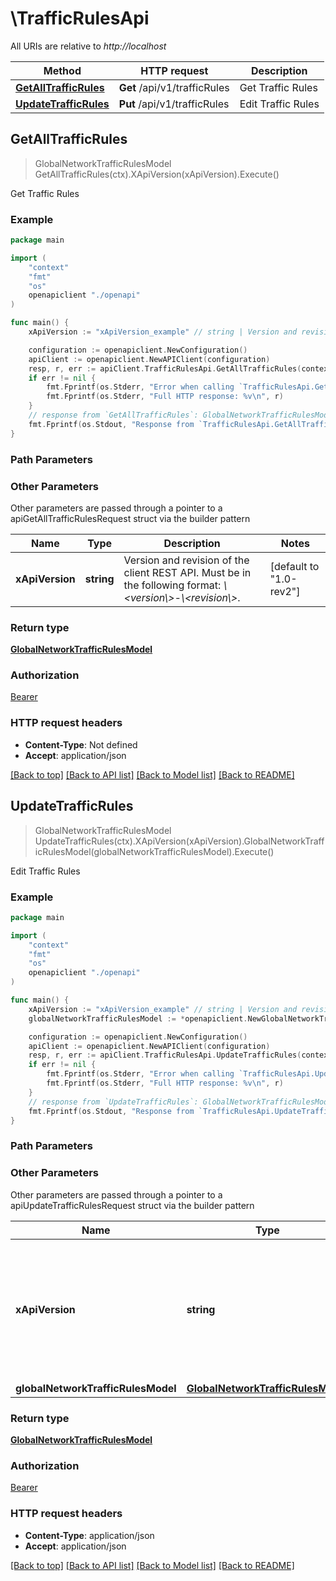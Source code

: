 # \TrafficRulesApi

All URIs are relative to *http://localhost*

Method | HTTP request | Description
------------- | ------------- | -------------
[**GetAllTrafficRules**](TrafficRulesApi.md#GetAllTrafficRules) | **Get** /api/v1/trafficRules | Get Traffic Rules
[**UpdateTrafficRules**](TrafficRulesApi.md#UpdateTrafficRules) | **Put** /api/v1/trafficRules | Edit Traffic Rules



## GetAllTrafficRules

> GlobalNetworkTrafficRulesModel GetAllTrafficRules(ctx).XApiVersion(xApiVersion).Execute()

Get Traffic Rules



### Example

```go
package main

import (
    "context"
    "fmt"
    "os"
    openapiclient "./openapi"
)

func main() {
    xApiVersion := "xApiVersion_example" // string | Version and revision of the client REST API. Must be in the following format: *\\<version\\>-\\<revision\\>*.  (default to "1.0-rev2")

    configuration := openapiclient.NewConfiguration()
    apiClient := openapiclient.NewAPIClient(configuration)
    resp, r, err := apiClient.TrafficRulesApi.GetAllTrafficRules(context.Background()).XApiVersion(xApiVersion).Execute()
    if err != nil {
        fmt.Fprintf(os.Stderr, "Error when calling `TrafficRulesApi.GetAllTrafficRules``: %v\n", err)
        fmt.Fprintf(os.Stderr, "Full HTTP response: %v\n", r)
    }
    // response from `GetAllTrafficRules`: GlobalNetworkTrafficRulesModel
    fmt.Fprintf(os.Stdout, "Response from `TrafficRulesApi.GetAllTrafficRules`: %v\n", resp)
}
```

### Path Parameters



### Other Parameters

Other parameters are passed through a pointer to a apiGetAllTrafficRulesRequest struct via the builder pattern


Name | Type | Description  | Notes
------------- | ------------- | ------------- | -------------
 **xApiVersion** | **string** | Version and revision of the client REST API. Must be in the following format: *\\&lt;version\\&gt;-\\&lt;revision\\&gt;*.  | [default to &quot;1.0-rev2&quot;]

### Return type

[**GlobalNetworkTrafficRulesModel**](GlobalNetworkTrafficRulesModel.md)

### Authorization

[Bearer](../README.md#Bearer)

### HTTP request headers

- **Content-Type**: Not defined
- **Accept**: application/json

[[Back to top]](#) [[Back to API list]](../README.md#documentation-for-api-endpoints)
[[Back to Model list]](../README.md#documentation-for-models)
[[Back to README]](../README.md)


## UpdateTrafficRules

> GlobalNetworkTrafficRulesModel UpdateTrafficRules(ctx).XApiVersion(xApiVersion).GlobalNetworkTrafficRulesModel(globalNetworkTrafficRulesModel).Execute()

Edit Traffic Rules



### Example

```go
package main

import (
    "context"
    "fmt"
    "os"
    openapiclient "./openapi"
)

func main() {
    xApiVersion := "xApiVersion_example" // string | Version and revision of the client REST API. Must be in the following format: *\\<version\\>-\\<revision\\>*.  (default to "1.0-rev2")
    globalNetworkTrafficRulesModel := *openapiclient.NewGlobalNetworkTrafficRulesModel(false) // GlobalNetworkTrafficRulesModel | 

    configuration := openapiclient.NewConfiguration()
    apiClient := openapiclient.NewAPIClient(configuration)
    resp, r, err := apiClient.TrafficRulesApi.UpdateTrafficRules(context.Background()).XApiVersion(xApiVersion).GlobalNetworkTrafficRulesModel(globalNetworkTrafficRulesModel).Execute()
    if err != nil {
        fmt.Fprintf(os.Stderr, "Error when calling `TrafficRulesApi.UpdateTrafficRules``: %v\n", err)
        fmt.Fprintf(os.Stderr, "Full HTTP response: %v\n", r)
    }
    // response from `UpdateTrafficRules`: GlobalNetworkTrafficRulesModel
    fmt.Fprintf(os.Stdout, "Response from `TrafficRulesApi.UpdateTrafficRules`: %v\n", resp)
}
```

### Path Parameters



### Other Parameters

Other parameters are passed through a pointer to a apiUpdateTrafficRulesRequest struct via the builder pattern


Name | Type | Description  | Notes
------------- | ------------- | ------------- | -------------
 **xApiVersion** | **string** | Version and revision of the client REST API. Must be in the following format: *\\&lt;version\\&gt;-\\&lt;revision\\&gt;*.  | [default to &quot;1.0-rev2&quot;]
 **globalNetworkTrafficRulesModel** | [**GlobalNetworkTrafficRulesModel**](GlobalNetworkTrafficRulesModel.md) |  | 

### Return type

[**GlobalNetworkTrafficRulesModel**](GlobalNetworkTrafficRulesModel.md)

### Authorization

[Bearer](../README.md#Bearer)

### HTTP request headers

- **Content-Type**: application/json
- **Accept**: application/json

[[Back to top]](#) [[Back to API list]](../README.md#documentation-for-api-endpoints)
[[Back to Model list]](../README.md#documentation-for-models)
[[Back to README]](../README.md)

